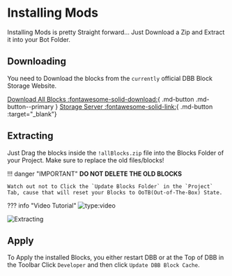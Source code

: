 # Installing Mods

Installing Mods is pretty Straight forward... Just Download a Zip and Extract it into your Bot Folder.

## Downloading

You need to Download the blocks from the `currently` official DBB Block Storage Website.  

[Download All Blocks :fontawesome-solid-download:](https://blocks.dbb.software/Blocks/!allBlocks.zip){ .md-button .md-button--primary }
[Storage Server :fontawesome-solid-link:](https://blocks.dbb.software/Blocks/){ .md-button :target="_blank"}

## Extracting
Just Drag the blocks inside the `!allBlocks.zip` file into the Blocks Folder of your Project. Make sure to replace the old files/blocks!

!!! danger "IMPORTANT"
    **DO NOT DELETE THE OLD BLOCKS**  

    Watch out not to Click the `Update Blocks Folder` in the `Project` Tab, cause that will reset your Blocks to OoTB(Out-of-The-Box) State.

??? info "Video Tutorial"
    ![type:video](https://www.youtube.com/embed/p9aYNYLPLj0)

![Extracting](https://i.imgur.com/fGVDO9N.gif)

## Apply
To Apply the installed Blocks, you either restart DBB or at the Top of DBB in the Toolbar Click `Developer` and then click `Update DBB Block Cache`.